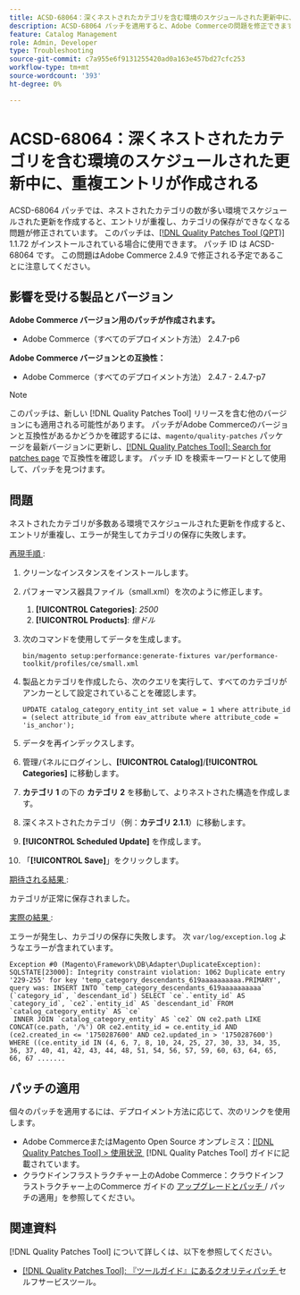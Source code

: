 ```yaml
---
title: ACSD-68064：深くネストされたカテゴリを含む環境のスケジュールされた更新中に、重複エントリが作成される
description: ACSD-68064 パッチを適用すると、Adobe Commerceの問題を修正できます。この問題では、ネストされたカテゴリの数が多い環境でスケジュールされた更新を作成すると、エントリが重複し、カテゴリの保存ができなくなります。
feature: Catalog Management
role: Admin, Developer
type: Troubleshooting
source-git-commit: c7a955e6f9131255420ad0a163e457bd27cfc253
workflow-type: tm+mt
source-wordcount: '393'
ht-degree: 0%

---
```



# ACSD-68064：深くネストされたカテゴリを含む環境のスケジュールされた更新中に、重複エントリが作成される

ACSD-68064 パッチでは、ネストされたカテゴリの数が多い環境でスケジュールされた更新を作成すると、エントリが重複し、カテゴリの保存ができなくなる問題が修正されています。 このパッチは、[[!DNL Quality Patches Tool (QPT)]](/help/tools/quality-patches-tool/quality-patches-tool-to-self-serve-quality-patches.md) 1.1.72 がインストールされている場合に使用できます。 パッチ ID は ACSD-68064 です。 この問題はAdobe Commerce 2.4.9 で修正される予定であることに注意してください。

## 影響を受ける製品とバージョン

**Adobe Commerce バージョン用のパッチが作成されます。**

* Adobe Commerce（すべてのデプロイメント方法） 2.4.7-p6

**Adobe Commerce バージョンとの互換性：**

* Adobe Commerce（すべてのデプロイメント方法） 2.4.7 - 2.4.7-p7

>[!NOTE]
>
>このパッチは、新しい [!DNL Quality Patches Tool] リリースを含む他のバージョンにも適用される可能性があります。 パッチがAdobe Commerceのバージョンと互換性があるかどうかを確認するには、`magento/quality-patches` パッケージを最新バージョンに更新し、[[!DNL Quality Patches Tool]: Search for patches page](https://experienceleague.adobe.com/tools/commerce-quality-patches/index.html) で互換性を確認します。 パッチ ID を検索キーワードとして使用して、パッチを見つけます。

## 問題

ネストされたカテゴリが多数ある環境でスケジュールされた更新を作成すると、エントリが重複し、エラーが発生してカテゴリの保存に失敗します。

<u> 再現手順 </u>:

1. クリーンなインスタンスをインストールします。
1. パフォーマンス器具ファイル（small.xml）を次のように修正します。
   1. **[!UICONTROL Categories]**: *2500*
   1. **[!UICONTROL Products]**: *億ドル*
1. 次のコマンドを使用してデータを生成します。

   ```
   bin/magento setup:performance:generate-fixtures var/performance-toolkit/profiles/ce/small.xml
   ```

1. 製品とカテゴリを作成したら、次のクエリを実行して、すべてのカテゴリがアンカーとして設定されていることを確認します。

   ```
   UPDATE catalog_category_entity_int set value = 1 where attribute_id = (select attribute_id from eav_attribute where attribute_code = 'is_anchor'); 
   ```

1. データを再インデックスします。
1. 管理パネルにログインし、**[!UICONTROL Catalog]**/**[!UICONTROL Categories]** に移動します。
1. **カテゴリ 1** の下の **カテゴリ 2** を移動して、よりネストされた構造を作成します。
1. 深くネストされたカテゴリ（例：**カテゴリ 2.1.1**）に移動します。
1. **[!UICONTROL Scheduled Update]** を作成します。
1. 「**[!UICONTROL Save]**」をクリックします。

<u> 期待される結果 </u>:

カテゴリが正常に保存されました。

<u> 実際の結果 </u>:

エラーが発生し、カテゴリの保存に失敗します。 次 `var/log/exception.log` ようなエラーが含まれています。

```
Exception #0 (Magento\Framework\DB\Adapter\DuplicateException): SQLSTATE[23000]: Integrity constraint violation: 1062 Duplicate entry '229-255' for key 'temp_category_descendants_619aaaaaaaaaa.PRIMARY', query was: INSERT INTO `temp_category_descendants_619aaaaaaaaaa` (`category_id`, `descendant_id`) SELECT `ce`.`entity_id` AS `category_id`, `ce2`.`entity_id` AS `descendant_id` FROM `catalog_category_entity` AS `ce`
 INNER JOIN `catalog_category_entity` AS `ce2` ON ce2.path LIKE CONCAT(ce.path, '/%') OR ce2.entity_id = ce.entity_id AND (ce2.created_in <= '1750287600' AND ce2.updated_in > '1750287600') WHERE ((ce.entity_id IN (4, 6, 7, 8, 10, 24, 25, 27, 30, 33, 34, 35, 36, 37, 40, 41, 42, 43, 44, 48, 51, 54, 56, 57, 59, 60, 63, 64, 65, 66, 67 .......
```

## パッチの適用

個々のパッチを適用するには、デプロイメント方法に応じて、次のリンクを使用します。

* Adobe CommerceまたはMagento Open Source オンプレミス：[[!DNL Quality Patches Tool] > 使用状況 &#x200B;](/help/tools/quality-patches-tool/usage.md) [!DNL Quality Patches Tool] ガイドに記載されています。
* クラウドインフラストラクチャー上のAdobe Commerce：クラウドインフラストラクチャー上のCommerce ガイドの [&#x200B; アップグレードとパッチ &#x200B;](https://experienceleague.adobe.com/docs/commerce-cloud-service/user-guide/develop/upgrade/apply-patches.html)/ パッチの適用」を参照してください。

## 関連資料

[!DNL Quality Patches Tool] について詳しくは、以下を参照してください。

* [[!DNL Quality Patches Tool]: 『ツールガイド』にあるクオリティパッチ &#x200B;](/help/tools/quality-patches-tool/quality-patches-tool-to-self-serve-quality-patches.md) セルフサービスツール。

